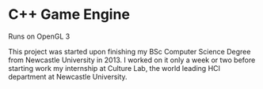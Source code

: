 C++ Game Engine
======

Runs on OpenGL 3

This project was started upon finishing my BSc Computer Science Degree from Newcastle University in 2013. I worked on it only a week or two before starting work my internship at Culture Lab, the world leading HCI department at Newcastle University.
